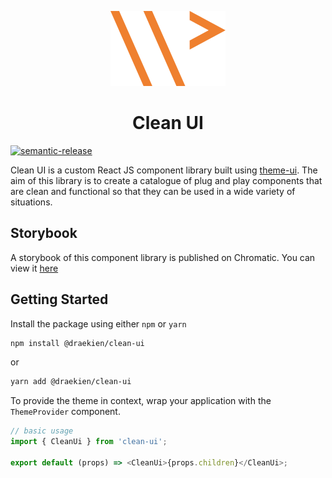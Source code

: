 <p align="center">
  <img src="docs/wpei-logo.svg" alt="the logo of wpei.me">
</p>

<h1 align="center">Clean UI</h1>

[![semantic-release](https://img.shields.io/badge/%20%20%F0%9F%93%A6%F0%9F%9A%80-semantic--release-e10079.svg)](https://github.com/semantic-release/semantic-release)

Clean UI is a custom React JS component library built using
[theme-ui](https://github.com/system-ui/theme-ui).
The aim of this library is to create a catalogue of
plug and play components that are clean and functional
so that they can be used in a wide variety of situations.

## Storybook

A storybook of this component library is published on Chromatic. You can view it
[here](https://master--60751defa4d2780021f0bf50.chromatic.com)

## Getting Started

Install the package using either `npm` or `yarn`

```sh
npm install @draekien/clean-ui
```

or

```sh
yarn add @draekien/clean-ui
```

To provide the theme in context, wrap your application with the `ThemeProvider` component.

```js
// basic usage
import { CleanUi } from 'clean-ui';

export default (props) => <CleanUi>{props.children}</CleanUi>;
```
